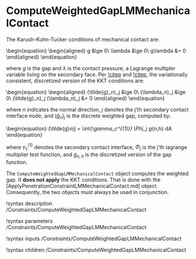 # ComputeWeightedGapLMMechanicalContact

The Karush-Kuhn-Tucker conditions of mechanical contact are:

\begin{equation}
\begin{aligned}
g &\ge 0\\
\lambda &\ge 0\\
g\lambda &= 0
\end{aligned}
\end{equation}

where $g$ is the gap and $\lambda$ is the contact pressure, a Lagrange multipler
variable living on the secondary face. Per [!citep](wohlmuth2011variationally)
and [!citep](popp2014dual), the variationally consistent, discretized version of
the KKT conditions are:

\begin{equation}
\begin{aligned}
(\tilde{g}_n)_j &\ge 0\\
(\lambda_n)_j &\ge 0\\
(\tilde{g}_n)_j (\lambda_n)_j &= 0
\end{aligned}
\end{equation}

where $n$ indicates the normal direction, $j$ denotes the j'th secondary contact
interface node, and $(\tilde{g}_n)_j$ is the discrete weighted gap, computed by:

\begin{equation}
(\tilde{g}_n)_j = \int_{\gamma_c^{(1)}} \Phi_j g_{n,h} dA
\end{equation}

where $\gamma_c^{(1)}$ denotes the secondary contact interface, $\Phi_j$ is the
j'th lagrange multiplier test function, and $g_{n,h}$ is the discretized version
of the gap function.

The `ComputeWeightedGapLMMechanicalContact` object computes the weighted gap. It
**does not apply** the KKT conditions. That is done with the
[ApplyPenetrationConstraintLMMechanicalContact.md] object. Consequently, the two
objects must always be used in conjunction.

!syntax description /Constraints/ComputeWeightedGapLMMechanicalContact

!syntax parameters /Constraints/ComputeWeightedGapLMMechanicalContact

!syntax inputs /Constraints/ComputeWeightedGapLMMechanicalContact

!syntax children /Constraints/ComputeWeightedGapLMMechanicalContact

